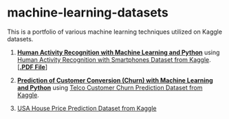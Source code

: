# machine-learning-datasets

This is a portfolio of various machine learning techniques utilized on Kaggle datasets. 

1. <b><a href="/human-activity-recognition/human_activity_recognition.ipynb" target="_blank">Human Activity Recognition with Machine Learning and Python</a></b> using <a href="/human-activity-recognition/human-activity-recognition-dataset.zip" target="_blank">Human Activity Recognition with Smartphones Dataset from Kaggle</a>. 
[<b><a href="/human-activity-recognition/human-activity-recognition.ipynb - Colaboratory.pdf" target="_blank">.PDF File</a></b>]

2. <b><a href="/customer-conversion-prediction/customer_conversion_prediction.ipynb" target="_blank">Prediction of Customer Conversion (Churn) with Machine Learning and Python</a></b> using <a href="/customer-conversion-prediction/customer-churn-dataset.csv" target="_blank">Telco Customer Churn Prediction Dataset from Kaggle</a>.

3. <a href="/house-price-prediction/USA_Housing.csv" target="_blank">USA House Price Prediction Dataset from Kaggle</a>
